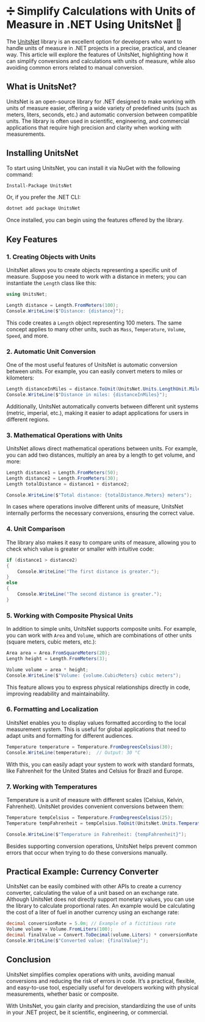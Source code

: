 # ➗ Simplify Calculations with Units of Measure in .NET Using UnitsNet 🧮

The [UnitsNet](https://github.com/angularsen/UnitsNet) library is an excellent option for developers who want to handle units of measure in .NET projects in a precise, practical, and cleaner way. This article will explore the features of UnitsNet, highlighting how it can simplify conversions and calculations with units of measure, while also avoiding common errors related to manual conversion.

## What is UnitsNet?

UnitsNet is an open-source library for .NET designed to make working with units of measure easier, offering a wide variety of predefined units (such as meters, liters, seconds, etc.) and automatic conversion between compatible units. The library is often used in scientific, engineering, and commercial applications that require high precision and clarity when working with measurements.

## Installing UnitsNet

To start using UnitsNet, you can install it via NuGet with the following command:

```bash
Install-Package UnitsNet
```

Or, if you prefer the .NET CLI:

```bash
dotnet add package UnitsNet
```

Once installed, you can begin using the features offered by the library.

## Key Features

### 1. Creating Objects with Units

UnitsNet allows you to create objects representing a specific unit of measure. Suppose you need to work with a distance in meters; you can instantiate the `Length` class like this:

```csharp
using UnitsNet;

Length distance = Length.FromMeters(100);
Console.WriteLine($"Distance: {distance}");
```

This code creates a `Length` object representing 100 meters. The same concept applies to many other units, such as `Mass`, `Temperature`, `Volume`, `Speed`, and more.

### 2. Automatic Unit Conversion

One of the most useful features of UnitsNet is automatic conversion between units. For example, you can easily convert meters to miles or kilometers:

```csharp
Length distanceInMiles = distance.ToUnit(UnitsNet.Units.LengthUnit.Mile);
Console.WriteLine($"Distance in miles: {distanceInMiles}");
```

Additionally, UnitsNet automatically converts between different unit systems (metric, imperial, etc.), making it easier to adapt applications for users in different regions.

### 3. Mathematical Operations with Units

UnitsNet allows direct mathematical operations between units. For example, you can add two distances, multiply an area by a length to get volume, and more:

```csharp
Length distance1 = Length.FromMeters(50);
Length distance2 = Length.FromMeters(30);
Length totalDistance = distance1 + distance2;

Console.WriteLine($"Total distance: {totalDistance.Meters} meters");
```

In cases where operations involve different units of measure, UnitsNet internally performs the necessary conversions, ensuring the correct value.

### 4. Unit Comparison

The library also makes it easy to compare units of measure, allowing you to check which value is greater or smaller with intuitive code:

```csharp
if (distance1 > distance2)
{
    Console.WriteLine("The first distance is greater.");
}
else
{
    Console.WriteLine("The second distance is greater.");
}
```

### 5. Working with Composite Physical Units

In addition to simple units, UnitsNet supports composite units. For example, you can work with `Area` and `Volume`, which are combinations of other units (square meters, cubic meters, etc.):

```csharp
Area area = Area.FromSquareMeters(20);
Length height = Length.FromMeters(3);

Volume volume = area * height;
Console.WriteLine($"Volume: {volume.CubicMeters} cubic meters");
```

This feature allows you to express physical relationships directly in code, improving readability and maintainability.

### 6. Formatting and Localization

UnitsNet enables you to display values formatted according to the local measurement system. This is useful for global applications that need to adapt units and formatting for different audiences.

```csharp
Temperature temperature = Temperature.FromDegreesCelsius(30);
Console.WriteLine(temperature);  // Output: 30 °C
```

With this, you can easily adapt your system to work with standard formats, like Fahrenheit for the United States and Celsius for Brazil and Europe.

### 7. Working with Temperatures

Temperature is a unit of measure with different scales (Celsius, Kelvin, Fahrenheit). UnitsNet provides convenient conversions between them:

```csharp
Temperature tempCelsius = Temperature.FromDegreesCelsius(25);
Temperature tempFahrenheit = tempCelsius.ToUnit(UnitsNet.Units.TemperatureUnit.DegreeFahrenheit);

Console.WriteLine($"Temperature in Fahrenheit: {tempFahrenheit}");
```

Besides supporting conversion operations, UnitsNet helps prevent common errors that occur when trying to do these conversions manually.

## Practical Example: Currency Converter

UnitsNet can be easily combined with other APIs to create a currency converter, calculating the value of a unit based on an exchange rate. Although UnitsNet does not directly support monetary values, you can use the library to calculate proportional rates. An example would be calculating the cost of a liter of fuel in another currency using an exchange rate:

```csharp
decimal conversionRate = 5.0m; // Example of a fictitious rate
Volume volume = Volume.FromLiters(100);
decimal finalValue = Convert.ToDecimal(volume.Liters) * conversionRate;
Console.WriteLine($"Converted value: {finalValue}");
```

## Conclusion

UnitsNet simplifies complex operations with units, avoiding manual conversions and reducing the risk of errors in code. It’s a practical, flexible, and easy-to-use tool, especially useful for developers working with physical measurements, whether basic or composite.

With UnitsNet, you gain clarity and precision, standardizing the use of units in your .NET project, be it scientific, engineering, or commercial.
